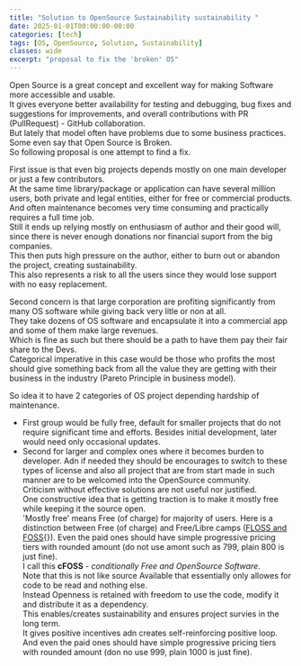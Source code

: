 ```yaml
---
title: "Solution to OpenSource Sustainability sustainability "
date: 2025-01-01T00:00:00-00:00
categories: [tech]
tags: [OS, OpenSource, Solution, Sustainability]
classes: wide
excerpt: "proposal to fix the 'broken' OS"
---
```


Open Source is a great concept and excellent way for making Software more accessible and usable.  
It gives everyone better availability for testing and debugging, bug fixes and suggestions for improvements, and overall contributions with PR (PullRequest) - GitHub collaboration.  
But lately that model often have problems due to some business practices.  
Some even say that Open Source is Broken.  
So following proposal is one attempt to find a fix.  

First issue is that even big projects depends mostly on one main developer or just a few contributors.  
At the same time library/package or application can have several million users, both private and legal entities, either for free or commercial products.  
And often maintenance becomes very time consuming and practically requires a full time job.  
Still it ends up relying mostly on enthusiasm of author and their good will, since there is never enough donations nor financial suport from the big companies.  
This then puts high pressure on the author, either to burn out or abandon the project, creating sustainability.  
This also represents a risk to all the users since they would lose support with no easy replacement.  

Second concern is that large corporation are profiting significantly from many OS software while giving back very litle or non at all.  
They take dozens of OS software and encapsulate it into a commercial app and some of them make large revenues.  
Which is fine as such but there should be a path to have them pay their fair share to the Devs.  
Categorical imperative in this case would be those who profits the most should give something back from all the value they are getting with their business in the industry (Pareto Principle in business model).  

So idea it to have 2 categories of OS project depending hardship of maintenance.
- First group would be fully free, default for smaller projects that do not require significant time and efforts. Besides initial development, later would need only occasional updates.  
- Second for larger and complex ones where it becomes burden to developer. Adn if needed they should be encourages to switch to these types of license and also all project that are from start made in such manner are to be welcomed into the OpenSource community.  
Criticism without effective solutions are not useful nor justified.  
One constructive  idea that is getting traction is to make it mostly free while keeping it the source open.  
'Mostly free' means Free (of charge) for majority of users.
Here is a distinction between Free (of charge) and Free/Libre camps ([FLOSS and FOSS](https://www.gnu.org/philosophy/floss-and-foss.en.html){}).
Even the paid ones should have simple progressive pricing tiers with rounded amount (do not use amont such as 799, plain 800 is just fine).  
I call this **cFOSS** - *conditionally Free and OpenSource Software*.  
Note that this is not like source Available that essentially only allowes for code to be read and nothing else.  
Instead Openness is retained with freedom to use the code, modify it and distribute it as a dependency.  
This enables/creates sustainability and ensures project survies in the long term.  
It gives positive incentives adn creates self-reinforcing positive loop.  
And even the paid ones should have simple progressive pricing tiers with rounded amount (don no use 999, plain 1000 is just fine).  
